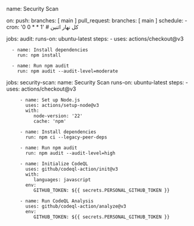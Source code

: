 name: Security Scan

on:
push:
branches: [ main ]
pull_request:
branches: [ main ]
schedule: - cron: '0 0 \* \* 1' # كل نهار اثنين

jobs:
audit:
runs-on: ubuntu-latest
steps: - uses: actions/checkout@v3

      - name: Install dependencies
        run: npm install

      - name: Run npm audit
        run: npm audit --audit-level=moderate

jobs:
security-scan:
name: Security Scan
runs-on: ubuntu-latest
steps: - uses: actions/checkout@v3

         - name: Set up Node.js
           uses: actions/setup-node@v3
           with:
              node-version: '22'
              cache: 'npm'

         - name: Install dependencies
           run: npm ci --legacy-peer-deps

         - name: Run npm audit
           run: npm audit --audit-level=high

         - name: Initialize CodeQL
           uses: github/codeql-action/init@v3
           with:
              languages: javascript
           env:
              GITHUB_TOKEN: ${{ secrets.PERSONAL_GITHUB_TOKEN }}

         - name: Run CodeQL Analysis
           uses: github/codeql-action/analyze@v3
           env:
              GITHUB_TOKEN: ${{ secrets.PERSONAL_GITHUB_TOKEN }}

